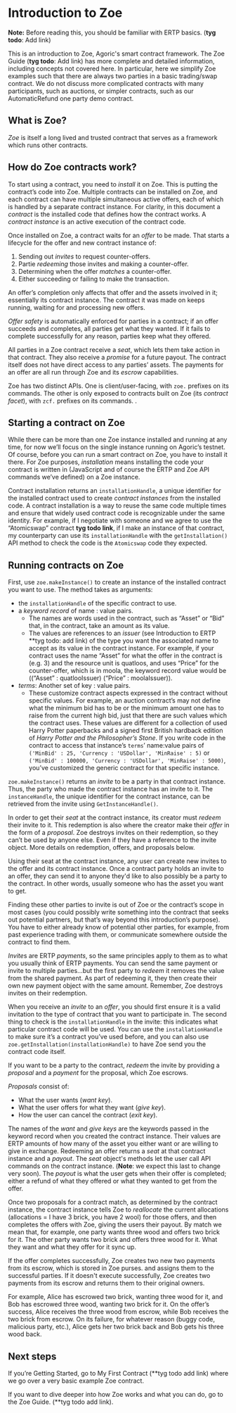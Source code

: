 # Introduction to Zoe


**Note:** Before reading this, you should be familiar with ERTP basics. (**tyg todo**: Add link)


This is an introduction to Zoe, Agoric's smart contract framework. The Zoe Guide (**tyg todo**: Add link) has more complete and detailed information, including concepts not covered here. In particular, here we simplify Zoe examples such that there are always two parties in a basic trading/swap contract. We do not discuss more complicated contracts with many participants, such as auctions, or simpler contracts, such as our AutomaticRefund one party demo contract.


## What is Zoe?


*Zoe* is itself a long lived and trusted contract that serves as a framework which runs other contracts.


## How do Zoe contracts work?


To start using a contract, you need to *install* it on Zoe. This is putting the contract’s code into Zoe. Multiple contracts can be installed on Zoe, and each contract can have multiple simultaneous active offers, each of which is handled by a separate contract instance. For clarity, in this document a *contract* is the installed code that defines how the contract works. A *contract instance* is an active execution of the contract code.


Once installed on Zoe, a contract waits for an *offer* to be made. That starts a lifecycle for the offer and new contract instance of:
1. Sending out *invites* to request counter-offers.
2. Partie *redeeming* those invites and making a counter-offer.
3. Determining when the offer *matches* a counter-offer.
4. Either succeeding or failing to make the transaction. 


An offer’s completion only affects that offer and the assets involved in it; essentially its contract instance. The contract it was made on keeps running, waiting for and processing new offers. 


*Offer safety* is automatically enforced for parties in a contract; if an offer succeeds and completes, all parties get what they wanted. If it fails to complete successfully for any reason, parties keep what they offered.


All parties in a Zoe contract receive a *seat*, which lets them take action in that contract. They also receive a *promise* for a future payout. The contract itself does not have direct access to any parties’ assets. The payments for an offer are all run through Zoe and its *escrow* capabilities.  


Zoe has two distinct APIs. One is client/user-facing, with `zoe.` prefixes on its commands. The other is only exposed to contracts built on Zoe (its *contract facet*), with `zcf.` prefixes on its commands. . 


## Starting a contract on Zoe


While there can be more than one Zoe instance installed and running at any time, for now we’ll focus on the single instance running on Agoric’s testnet. Of course, before you can run a smart contract on Zoe, you have to install it there. For Zoe purposes, *installation* means installing the code your contract is written in (JavaScript and of course the ERTP and Zoe API commands we’ve defined) on a Zoe instance. 


Contract installation returns an `installationHandle`, a unique identifier for the installed contract used to create *contract instances* from the installed code. A contract installation is a way to reuse the same code multiple times and ensure that widely used contract code is recognizable under the same identity. For example, if I negotiate with someone and we agree to use the “Atomicswap” contract **tyg todo link**, if I make an instance of that contract, my counterparty can use its `installationHandle` with the `getInstallation()` API method to check the code is the `Atomicswap` code they expected.


## Running contracts on Zoe


First, use `zoe.makeInstance()` to create an instance of the installed contract you want to use. The method takes as arguments:
- the `installationHandle` of the specific contract to use.
- a *keyword record* of name : value pairs.
  - The names are words used in the contract, such as “Asset” or “Bid” that, in the contract, take an amount as its value. 
  - The values are references to an *issuer* (see Introduction to ERTP **tyg todo: add link) of the type you want the associated name to accept as its value in the contract instance. For example, if your contract uses the name “Asset” for what the offer in the contract is (e.g. 3) and the resource unit is quatloos, and uses “Price” for the counter-offer, which is in moola, the keyword record value would be ((“Asset” : quatlooIssuer) (“Price” : moolaIssuer)).
- *terms*: Another set of key : value pairs.
  -   These customize contract aspects expressed in the contract without specific values. For example, an auction contract’s may not define what the minimum bid has to be or the minimum amount one has to raise from the current high bid, just that there are such values which the contract uses. These values are different for a collection of used Harry Potter paperbacks and a signed first British hardback edition of *Harry Potter and the Philosopher’s Stone*. If you write code in the contract to access that instance’s `terms`’ name:value pairs of `('MinBid' : 25, 'Currency : 'USDollar', 'MinRaise' : 5)` or  `('MinBid' : 100000, 'Currency : 'USDollar', 'MinRaise' : 5000)`, you’ve customized the generic contract for that specific instance. 


`zoe.makeInstance()` returns an *invite* to be a party in that contract instance. Thus, the party who made the contract instance has an invite to it. The `instanceHandle`, the unique identifier for the contract instance, can be retrieved from the invite using `GetInstanceHandle()`.


In order to get their *seat* at the contract instance, its creator must *redeem* their invite to it. 
This redemption is also where the creator make their *offer* in the form of a *proposal*. Zoe destroys invites on their redemption, so they can’t be used by anyone else. Even if they have a reference to the invite object. More details on redemption, offers, and proposals below.


Using their seat at the contract instance, any user can create new invites to the offer and its contract instance. Once a contract party holds an invite to an offer, they can send it to anyone they'd like to also possibly be a party to the contract. In other words, usually someone who has the asset you want to get. 


Finding these other parties to invite is out of Zoe or the contract’s scope in most cases (you could possibly write something into the contract that seeks out potential partners, but that’s way beyond this introduction’s purpose). You have to either already know of potential other parties, for example, from past experience trading with them, or communicate somewhere outside the contract to find them.


*Invite*s are ERTP *payments*, so the same principles apply to them as to what you usually think of ERTP payments. You can send the same payment or invite to multiple parties...but the first party to *redeem* it removes the value from the shared payment. As part of redeeming it, they then create their own new payment object with the same amount. Remember, Zoe destroys invites on their redemption.


When you receive an *invite* to an *offer*, you should first ensure it is a valid invitation to the type of contract that you want to participate in.  The second thing to check is the `installationHandle` in the invite: this indicates what particular contract code will be used. You can use the `installationHandle` to make sure it’s a contract you’ve used before, and you can also use `zoe.getInstallation(installationHandle)` to have Zoe send you the contract code itself. 


If you want to be a party to the contract, *redeem* the invite by providing a *proposal* and a *payment* for the proposal, which Zoe escrows. 


*Proposals* consist of:
- What the user wants (*want key*).
- What the user offers for what they want (*give key*).
- How the user can cancel the contract (*exit key*). 


The names of the *want* and *give* *keys* are the keywords passed in the keyword record when you created the contract instance. Their values are ERTP amounts of how many of the asset you either want or are willing to give in exchange. 
Redeeming an offer returns a *seat* at that contract instance and a *payout*. The *seat* object's methods let the user call API commands on the contract instance. (**Note**: we expect this last to change very soon). The *payout* is what the user gets when their offer is completed; either a refund of what they offered or what they wanted to get from the offer. 


Once two proposals for a contract match, as determined by the contract instance, the contract instance tells Zoe to *reallocate* the current allocations (allocations = I have 3 brick, you have 2 wool) for those offers, and then completes the offers with Zoe, giving the users their payout. By match we mean that, for example, one party wants three wood and offers two brick for it. The other party wants two brick and offers three wood for it. What they want and what they offer for it sync up.


If the offer completes successfully, Zoe creates two new two payments from its escrow, which is stored in Zoe purses. and assigns them to the successful parties. If it doesn't execute successfully, Zoe creates two payments from its escrow and returns them to their original owners.


For example, Alice has escrowed two brick, wanting three wood for it, and Bob has escrowed three wood, wanting two brick for it. On the offer’s success, Alice receives the three wood from escrow, while Bob receives the two brick from escrow. On its failure, for whatever reason (buggy code, malicious party, etc.), Alice gets her two brick back and Bob gets his three wood back.


## Next steps


If you’re Getting Started, go to My First Contract (**tyg todo add link) where we go over a very basic example Zoe contract.


If you want to dive deeper into how Zoe works and what you can do, go to the Zoe Guide. (**tyg todo add link).
